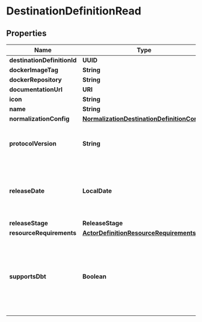 

# DestinationDefinitionRead


## Properties

| Name | Type | Description | Notes |
|------------ | ------------- | ------------- | -------------|
|**destinationDefinitionId** | **UUID** |  |  |
|**dockerImageTag** | **String** |  |  |
|**dockerRepository** | **String** |  |  |
|**documentationUrl** | **URI** |  |  |
|**icon** | **String** |  |  [optional] |
|**name** | **String** |  |  |
|**normalizationConfig** | [**NormalizationDestinationDefinitionConfig**](NormalizationDestinationDefinitionConfig.md) |  |  |
|**protocolVersion** | **String** | The Airbyte Protocol version supported by the connector |  [optional] |
|**releaseDate** | **LocalDate** | The date when this connector was first released, in yyyy-mm-dd format. |  [optional] |
|**releaseStage** | **ReleaseStage** |  |  [optional] |
|**resourceRequirements** | [**ActorDefinitionResourceRequirements**](ActorDefinitionResourceRequirements.md) |  |  [optional] |
|**supportsDbt** | **Boolean** | an optional flag indicating whether DBT is used in the normalization. If the flag value is NULL - DBT is not used. |  |



